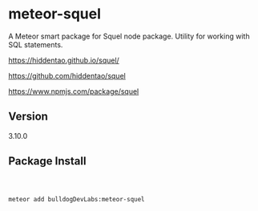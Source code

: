 # meteor-squel

A Meteor smart package for Squel node package. Utility for working with SQL statements.

https://hiddentao.github.io/squel/

https://github.com/hiddentao/squel

https://www.npmjs.com/package/squel

## Version

3.10.0

## Package Install

<code>

meteor add bulldogDevLabs:meteor-squel

</code>
